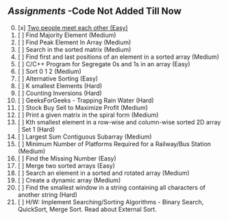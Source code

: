 ## *Assignments* -Code Not Added Till Now

0.  [x] [Two people meet each other (Easy)](https://github.com/R-I-T-I-K/CP_CipherSchools/tree/main/Day%201/Assignments/A.%20Two%20people%20meet%20each%20other%20(Easy))
1.  [ ] Find Majority Element (Medium)
2.  [ ] Find Peak Element In Array (Medium)
3.  [ ] Search in the sorted matrix (Medium)
4.  [ ] Find first and last positions of an element in a sorted array (Medium)
5.  [ ] C/C++ Program for Segregate 0s and 1s in an array (Easy)
6.  [ ] Sort 0 1 2 (Medium)
7.  [ ] Alternative Sorting (Easy)
8.  [ ] K smallest Elements (Hard)
9.  [ ] Counting Inversions (Hard)
10. [ ] GeeksForGeeks - Trapping Rain Water (Hard)
11. [ ] Stock Buy Sell to Maximize Profit (Medium)
12. [ ] Print a given matrix in the spiral form (Medium)
13. [ ] Kth smallest element in a row-wise and column-wise sorted 2D array | Set 1 (Hard)
14. [ ] Largest Sum Contiguous Subarray (Medium)
15. [ ] Minimum Number of Platforms Required for a Railway/Bus Station (Medium)
16. [ ] Find the Missing Number (Easy)
17. [ ] Merge two sorted arrays (Easy)
18. [ ] Search an element in a sorted and rotated array (Medium)
19. [ ] Create a dynamic array (Medium)
20. [ ] Find the smallest window in a string containing all characters of another string (Hard)
21. [ ] H/W: Implement Searching/Sorting Algorithms - Binary Search, QuickSort, Merge Sort. Read about External Sort.
